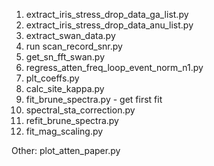 1) extract_iris_stress_drop_data_ga_list.py
2) extract_iris_stress_drop_data_anu_list.py
3) extract_swan_data.py
4) run scan_record_snr.py
5) get_sn_fft_swan.py
6) regress_atten_freq_loop_event_norm_n1.py
7) plt_coeffs.py
8) calc_site_kappa.py
9) fit_brune_spectra.py - get first fit
10) spectral_sta_correction.py
11) refit_brune_spectra.py
12) fit_mag_scaling.py

Other:
plot_atten_paper.py
